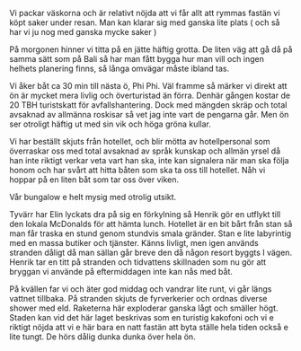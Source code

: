 Vi packar väskorna och är relativt nöjda att
vi får allt att rymmas fastän vi köpt saker under resan.
Man kan klarar sig med ganska lite plats ( och så har vi ju nog med ganska mycke saker )

På morgonen hinner vi titta på en jätte häftig
grotta. De liten väg att gå då  på samma sätt
som på Bali så har man fått bygga hur man vill och ingen helhets planering finns, så
långa omvägar måste ibland tas.

Vi åker båt ca 30 min till nästa ö,
Phi Phi. Väl framme så märker vi direkt att 
ön är mycket mera livlig och överturistad än förra. Denhär gången 
kostar de 20 TBH turistskatt för avfallshantering. Dock med mängden skräp
och total avsaknad av allmänna roskisar så vet jag inte
vart de pengarna går. Men ön ser otroligt 
häftig ut med sin vik och höga gröna kullar.


Vi har beställt skjuts från hotellet, och blir 
mötta av hotellpersonal som överraskar oss med
total avsaknad av språk kunskap och allmän yrsel
då han inte riktigt verkar veta vart han ska, inte 
kan signalera när man ska följa honom och har svårt
att hitta båten som ska ta oss till hotellet.
Nåh vi hoppar på en liten båt som tar oss över viken.

Vår bungalow e helt mysig med otrolig utsikt.



Tyvärr har Elin lyckats dra på sig en förkylning så Henrik gör en utflykt
till den lokala McDonalds för att hämta lunch. Hotellet är en bit bårt från
stan så man får traska en stund genom stundvis
smala gränder. Stan e lite labyrintig med
en massa butiker och tjänster. Känns livligt,
men igen används stranden dåligt då man sällan
går breve den då någon resort byggts I vägen. Henrik tar en 
titt på stranden och tidvattens skillnaden 
som nu gör att bryggan vi använde på eftermiddagen 
inte kan nås med båt.

På kvällen far vi och äter god middag och vandrar lite runt, vi går längs vattnet tillbaka.
På stranden skjuts de fyrverkerier och ordnas diverse shower med eld.
Raketerna här exploderar ganska lågt och smäller högt.
Staden kan vid det här laget beskrivas som en turistig
kakofoni och vi e riktigt nöjda att vi e här bara en natt
fastän att byta ställe hela tiden också e lite tungt. De hörs dålig dunka dunka över hela ön.

